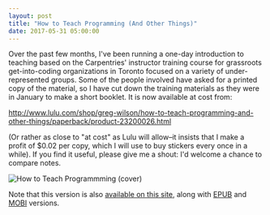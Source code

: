 ```yaml
---
layout: post
title: "How to Teach Programming (And Other Things)"
date: 2017-05-31 05:00:00
---
```


Over the past few months,
I've been running a one-day introduction to teaching based on the Carpentries' instructor training course
for grassroots get-into-coding organizations in Toronto focused on a variety of under-represented groups.
Some of the people involved have asked for a printed copy of the material,
so I have cut down the training materials as they were in January to make a short booklet.
It is now available at cost from:

<http://www.lulu.com/shop/greg-wilson/how-to-teach-programming-and-other-things/paperback/product-23200026.html>

(Or rather as close to "at cost" as Lulu will allow–it insists that I make a profit of $0.02 per copy,
which I will use to buy stickers every once in a while).
If you find it useful,
please give me a shout:
I'd welcome a chance to compare notes.

<img src="{{site.github.url}}/files/2017/05/how-to-teach-programming.jpg" alt="How to Teach Programmming (cover)" />

Note that this version is also [available on this site]({{site.github.url}}/teaching/),
along with [EPUB](http://third-bit.com/teaching.epub) and [MOBI](http://third-bit.com/teaching.mobi) versions.
